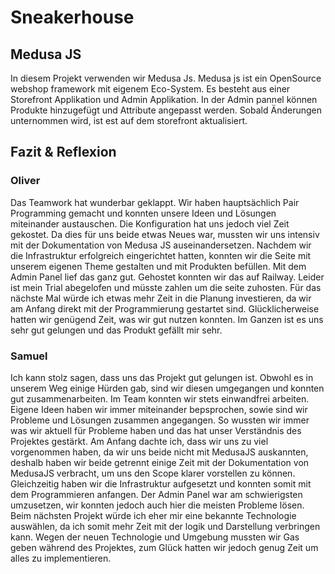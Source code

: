 # Sneakerhouse

## Medusa JS

In diesem Projekt verwenden wir Medusa Js. Medusa js ist ein OpenSource webshop framework mit eigenem Eco-System. Es besteht aus einer Storefront Applikation und Admin Applikation.
In der Admin pannel können Produkte hinzugefügt und Attribute angepasst werden. Sobald Änderungen unternommen wird, ist est auf dem storefront aktualisiert.

## Fazit & Reflexion

### Oliver 
Das Teamwork hat wunderbar geklappt. Wir haben hauptsächlich Pair Programming gemacht und konnten unsere Ideen und Lösungen miteinander austauschen.
Die Konfiguration hat uns jedoch viel Zeit gekostet. Da dies für uns beide etwas Neues war, mussten wir uns intensiv mit der Dokumentation von Medusa JS auseinandersetzen. Nachdem wir die Infrastruktur erfolgreich eingerichtet hatten, konnten wir die Seite mit unserem eigenen Theme gestalten und mit Produkten befüllen. Mit dem Admin Panel lief das ganz gut.
Gehostet konnten wir das auf Railway. Leider ist mein Trial abegelofen und müsste zahlen um die seite zuhosten.
Für das nächste Mal würde ich etwas mehr Zeit in die Planung investieren, da wir am Anfang direkt mit der Programmierung gestartet sind. Glücklicherweise hatten wir genügend Zeit, was wir gut nutzen konnten.  Im Ganzen ist es uns sehr gut gelungen und das Produkt gefällt mir sehr. 

### Samuel
Ich kann stolz sagen, dass uns das Projekt gut gelungen ist. Obwohl es in unserem Weg einige Hürden gab, sind wir diesen umgegangen und konnten gut zusammenarbeiten.
Im Team konnten wir stets einwandfrei arbeiten. Eigene Ideen haben wir immer miteinander bepsprochen, sowie sind wir Probleme und Lösungen zusammen angegangen. So wussten wir immer was wir aktuell für Probleme haben und das hat unser Verständnis des Projektes gestärkt.
Am Anfang dachte ich, dass wir uns zu viel vorgenommen haben, da wir uns beide nicht mit MedusaJS auskannten, deshalb haben wir beide getrennt einige Zeit mit der Dokumentation von MedusaJS verbracht, um uns den Scope klarer vorstellen zu können. Gleichzeitig haben wir die Infrastruktur aufgesetzt und konnten somit mit dem Programmieren anfangen.
Der Admin Panel war am schwierigsten umzusetzen, wir konnten jedoch auch hier die meisten Probleme lösen. Beim nächsten Projekt würde ich eher mir eine bekannte Technologie auswählen, da ich somit mehr Zeit mit der logik und Darstellung verbringen kann. Wegen der neuen Technologie und Umgebung mussten wir Gas geben während des Projektes, zum Glück hatten wir jedoch genug Zeit um alles zu implementieren.
